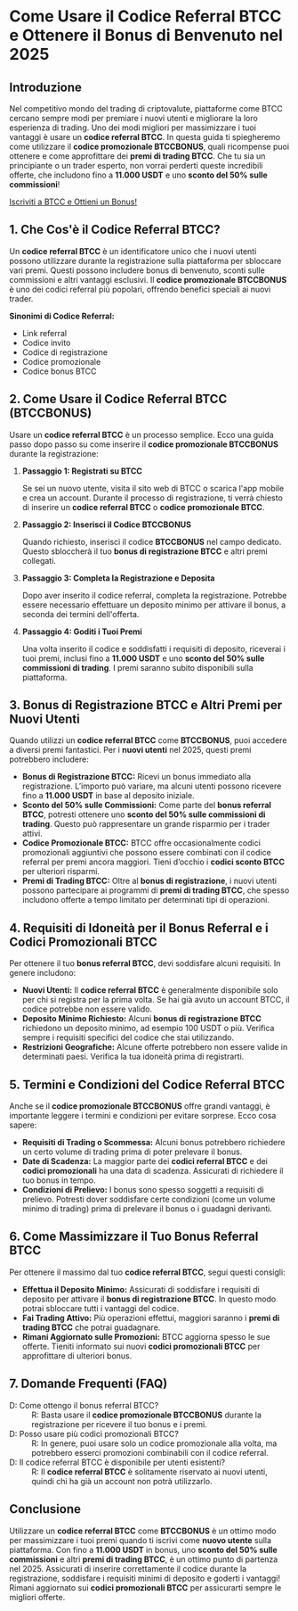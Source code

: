 <h1>Come Usare il Codice Referral BTCC e Ottenere il Bonus di Benvenuto nel 2025</h1>
</header>
<section>
  <h2>Introduzione</h2>
  <p>Nel competitivo mondo del trading di criptovalute, piattaforme come BTCC cercano sempre modi per premiare i nuovi utenti e migliorare la loro esperienza di trading. Uno dei modi migliori per massimizzare i tuoi vantaggi è usare un <strong>codice referral BTCC</strong>. In questa guida ti spiegheremo come utilizzare il <strong>codice promozionale BTCCBONUS</strong>, quali ricompense puoi ottenere e come approfittare dei <strong>premi di trading BTCC</strong>. Che tu sia un principiante o un trader esperto, non vorrai perderti queste incredibili offerte, che includono fino a <strong>11.000 USDT</strong> e uno <strong>sconto del 50% sulle commissioni</strong>!</p>
</section>
<section><a href="https://partner.btcc.com/us/c/BTCCBONUS/9303" target="_blank">Iscriviti a BTCC e Ottieni un Bonus!</a>

  <h2>1. Che Cos'è il Codice Referral BTCC?</h2>
  <p>Un <strong>codice referral BTCC</strong> è un identificatore unico che i nuovi utenti possono utilizzare durante la registrazione sulla piattaforma per sbloccare vari premi. Questi possono includere bonus di benvenuto, sconti sulle commissioni e altri vantaggi esclusivi. Il <strong>codice promozionale BTCCBONUS</strong> è uno dei codici referral più popolari, offrendo benefici speciali ai nuovi trader.</p>
  <p><strong>Sinonimi di Codice Referral:</strong></p>
  <ul>
    <li>Link referral</li>
    <li>Codice invito</li>
    <li>Codice di registrazione</li>
    <li>Codice promozionale</li>
    <li>Codice bonus BTCC</li>
  </ul>
</section>
<section>
  <h2>2. Come Usare il Codice Referral BTCC (BTCCBONUS)</h2>
  <p>Usare un <strong>codice referral BTCC</strong> è un processo semplice. Ecco una guida passo dopo passo su come inserire il <strong>codice promozionale BTCCBONUS</strong> durante la registrazione:</p>
  <ol>
    <li><strong>Passaggio 1: Registrati su BTCC</strong>  
      <p>Se sei un nuovo utente, visita il sito web di BTCC o scarica l'app mobile e crea un account. Durante il processo di registrazione, ti verrà chiesto di inserire un <strong>codice referral BTCC</strong> o <strong>codice promozionale BTCC</strong>.</p>
    </li>
    <li><strong>Passaggio 2: Inserisci il Codice BTCCBONUS</strong>  
      <p>Quando richiesto, inserisci il codice <strong>BTCCBONUS</strong> nel campo dedicato. Questo sbloccherà il tuo <strong>bonus di registrazione BTCC</strong> e altri premi collegati.</p>
    </li>
    <li><strong>Passaggio 3: Completa la Registrazione e Deposita</strong>  
      <p>Dopo aver inserito il codice referral, completa la registrazione. Potrebbe essere necessario effettuare un deposito minimo per attivare il bonus, a seconda dei termini dell'offerta.</p>
    </li>
    <li><strong>Passaggio 4: Goditi i Tuoi Premi</strong>  
      <p>Una volta inserito il codice e soddisfatti i requisiti di deposito, riceverai i tuoi premi, inclusi fino a <strong>11.000 USDT</strong> e uno <strong>sconto del 50% sulle commissioni di trading</strong>. I premi saranno subito disponibili sulla piattaforma.</p>
    </li>
  </ol>
</section>
<section>
  <h2>3. Bonus di Registrazione BTCC e Altri Premi per Nuovi Utenti</h2>
  <p>Quando utilizzi un <strong>codice referral BTCC</strong> come <strong>BTCCBONUS</strong>, puoi accedere a diversi premi fantastici. Per i <strong>nuovi utenti</strong> nel 2025, questi premi potrebbero includere:</p>
  <ul>
    <li><strong>Bonus di Registrazione BTCC:</strong> Ricevi un bonus immediato alla registrazione. L’importo può variare, ma alcuni utenti possono ricevere fino a <strong>11.000 USDT</strong> in base al deposito iniziale.</li>
    <li><strong>Sconto del 50% sulle Commissioni:</strong> Come parte del <strong>bonus referral BTCC</strong>, potresti ottenere uno <strong>sconto del 50% sulle commissioni di trading</strong>. Questo può rappresentare un grande risparmio per i trader attivi.</li>
    <li><strong>Codice Promozionale BTCC:</strong> BTCC offre occasionalmente codici promozionali aggiuntivi che possono essere combinati con il codice referral per premi ancora maggiori. Tieni d’occhio i <strong>codici sconto BTCC</strong> per ulteriori risparmi.</li>
    <li><strong>Premi di Trading BTCC:</strong> Oltre al <strong>bonus di registrazione</strong>, i nuovi utenti possono partecipare ai programmi di <strong>premi di trading BTCC</strong>, che spesso includono offerte a tempo limitato per determinati tipi di operazioni.</li>
  </ul>
</section>

<section>
  <h2>4. Requisiti di Idoneità per il Bonus Referral e i Codici Promozionali BTCC</h2>
  <p>Per ottenere il tuo <strong>bonus referral BTCC</strong>, devi soddisfare alcuni requisiti. In genere includono:</p>
  <ul>
    <li><strong>Nuovi Utenti:</strong> Il <strong>codice referral BTCC</strong> è generalmente disponibile solo per chi si registra per la prima volta. Se hai già avuto un account BTCC, il codice potrebbe non essere valido.</li>
    <li><strong>Deposito Minimo Richiesto:</strong> Alcuni <strong>bonus di registrazione BTCC</strong> richiedono un deposito minimo, ad esempio 100 USDT o più. Verifica sempre i requisiti specifici del codice che stai utilizzando.</li>
    <li><strong>Restrizioni Geografiche:</strong> Alcune offerte potrebbero non essere valide in determinati paesi. Verifica la tua idoneità prima di registrarti.</li>
  </ul>
</section>
<section>
  <h2>5. Termini e Condizioni del Codice Referral BTCC</h2>
  <p>Anche se il <strong>codice promozionale BTCCBONUS</strong> offre grandi vantaggi, è importante leggere i termini e condizioni per evitare sorprese. Ecco cosa sapere:</p>
  <ul>
    <li><strong>Requisiti di Trading o Scommessa:</strong> Alcuni bonus potrebbero richiedere un certo volume di trading prima di poter prelevare il bonus.</li>
    <li><strong>Date di Scadenza:</strong> La maggior parte dei <strong>codici referral BTCC</strong> e dei <strong>codici promozionali</strong> ha una data di scadenza. Assicurati di richiedere il tuo bonus in tempo.</li>
    <li><strong>Condizioni di Prelievo:</strong> I bonus sono spesso soggetti a requisiti di prelievo. Potresti dover soddisfare certe condizioni (come un volume minimo di trading) prima di prelevare il bonus o i guadagni derivanti.</li>
  </ul>
</section>

<section>
  <h2>6. Come Massimizzare il Tuo Bonus Referral BTCC</h2>
  <p>Per ottenere il massimo dal tuo <strong>codice referral BTCC</strong>, segui questi consigli:</p>
  <ul>
    <li><strong>Effettua il Deposito Minimo:</strong> Assicurati di soddisfare i requisiti di deposito per attivare il <strong>bonus di registrazione BTCC</strong>. In questo modo potrai sbloccare tutti i vantaggi del codice.</li>
    <li><strong>Fai Trading Attivo:</strong> Più operazioni effettui, maggiori saranno i <strong>premi di trading BTCC</strong> che potrai guadagnare.</li>
    <li><strong>Rimani Aggiornato sulle Promozioni:</strong> BTCC aggiorna spesso le sue offerte. Tieniti informato sui nuovi <strong>codici promozionali BTCC</strong> per approfittare di ulteriori bonus.</li>
  </ul>
</section>
<section>
  <h2>7. Domande Frequenti (FAQ)</h2>
  <dl>
    <dt>D: Come ottengo il bonus referral BTCC?</dt>
    <dd>R: Basta usare il <strong>codice promozionale BTCCBONUS</strong> durante la registrazione per ricevere il tuo bonus e i premi.</dd>

  <dt>D: Posso usare più codici promozionali BTCC?</dt>
    <dd>R: In genere, puoi usare solo un codice promozionale alla volta, ma potrebbero esserci promozioni combinabili con il codice referral.</dd>

  <dt>D: Il codice referral BTCC è disponibile per utenti esistenti?</dt>
  <dd>R: Il <strong>codice referral BTCC</strong> è solitamente riservato ai nuovi utenti, quindi chi ha già un account non potrà utilizzarlo.</dd>
  </dl>
</section>
<footer>
  <h2>Conclusione</h2>
  <p>Utilizzare un <strong>codice referral BTCC</strong> come <strong>BTCCBONUS</strong> è un ottimo modo per massimizzare i tuoi premi quando ti iscrivi come <strong>nuovo utente</strong> sulla piattaforma. Con fino a <strong>11.000 USDT</strong> in bonus, uno <strong>sconto del 50% sulle commissioni</strong> e altri <strong>premi di trading BTCC</strong>, è un ottimo punto di partenza nel 2025. Assicurati di inserire correttamente il codice durante la registrazione, soddisfare i requisiti minimi di deposito e goderti i vantaggi! Rimani aggiornato sui <strong>codici promozionali BTCC</strong> per assicurarti sempre le migliori offerte.</p>
</footer>
</article>
</body>
</html>
